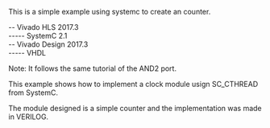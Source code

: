 This is a simple example using systemc to create an counter. <br/>

-- Vivado HLS 2017.3<br/>
----- SystemC 2.1<br/>
-- Vivado Design 2017.3<br/>
----- VHDL<br/>

Note: It follows the same tutorial of the AND2 port.<br/>

This example shows how to implement a clock module usign SC_CTHREAD from SystemC. <br/>

The module designed is a simple counter and the implementation was made in VERILOG.